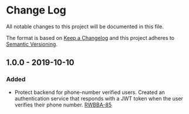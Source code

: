 # Change Log

All notable changes to this project will be documented in this file.

The format is based on [Keep a Changelog](http://keepachangelog.com/)
and this project adheres to [Semantic Versioning](http://semver.org/).

## 1.0.0 - 2019-10-10

### Added

- Protect backend for phone-number verified users. Created an authentication service that responds with a JWT token when the user verifies their phone number. [RWBBA-85](https://github.com/rokwire/rokwire-building-blocks-api/issues/85)
